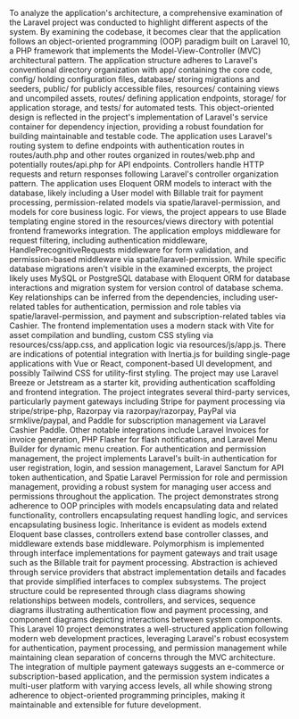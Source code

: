 To analyze the application's architecture, a comprehensive examination of the Laravel project was conducted to highlight different aspects of the system. By examining the codebase, it becomes clear that the application follows an object-oriented programming (OOP) paradigm built on Laravel 10, a PHP framework that implements the Model-View-Controller (MVC) architectural pattern. The application structure adheres to Laravel's conventional directory organization with app/ containing the core code, config/ holding configuration files, database/ storing migrations and seeders, public/ for publicly accessible files, resources/ containing views and uncompiled assets, routes/ defining application endpoints, storage/ for application storage, and tests/ for automated tests.
This object-oriented design is reflected in the project's implementation of Laravel's service container for dependency injection, providing a robust foundation for building maintainable and testable code. The application uses Laravel's routing system to define endpoints with authentication routes in routes/auth.php and other routes organized in routes/web.php and potentially routes/api.php for API endpoints. Controllers handle HTTP requests and return responses following Laravel's controller organization pattern. The application uses Eloquent ORM models to interact with the database, likely including a User model with Billable trait for payment processing, permission-related models via spatie/laravel-permission, and models for core business logic. For views, the project appears to use Blade templating engine stored in the resources/views directory with potential frontend frameworks integration. The application employs middleware for request filtering, including authentication middleware, HandlePrecognitiveRequests middleware for form validation, and permission-based middleware via spatie/laravel-permission.
While specific database migrations aren't visible in the examined excerpts, the project likely uses MySQL or PostgreSQL database with Eloquent ORM for database interactions and migration system for version control of database schema. Key relationships can be inferred from the dependencies, including user-related tables for authentication, permission and role tables via spatie/laravel-permission, and payment and subscription-related tables via Cashier. The frontend implementation uses a modern stack with Vite for asset compilation and bundling, custom CSS styling via resources/css/app.css, and application logic via resources/js/app.js. There are indications of potential integration with Inertia.js for building single-page applications with Vue or React, component-based UI development, and possibly Tailwind CSS for utility-first styling. The project may use Laravel Breeze or Jetstream as a starter kit, providing authentication scaffolding and frontend integration.
The project integrates several third-party services, particularly payment gateways including Stripe for payment processing via stripe/stripe-php, Razorpay via razorpay/razorpay, PayPal via srmklive/paypal, and Paddle for subscription management via Laravel Cashier Paddle. Other notable integrations include Laravel Invoices for invoice generation, PHP Flasher for flash notifications, and Laravel Menu Builder for dynamic menu creation. For authentication and permission management, the project implements Laravel's built-in authentication for user registration, login, and session management, Laravel Sanctum for API token authentication, and Spatie Laravel Permission for role and permission management, providing a robust system for managing user access and permissions throughout the application.
The project demonstrates strong adherence to OOP principles with models encapsulating data and related functionality, controllers encapsulating request handling logic, and services encapsulating business logic. Inheritance is evident as models extend Eloquent base classes, controllers extend base controller classes, and middleware extends base middleware. Polymorphism is implemented through interface implementations for payment gateways and trait usage such as the Billable trait for payment processing. Abstraction is achieved through service providers that abstract implementation details and facades that provide simplified interfaces to complex subsystems. The project structure could be represented through class diagrams showing relationships between models, controllers, and services, sequence diagrams illustrating authentication flow and payment processing, and component diagrams depicting interactions between system components. This Laravel 10 project demonstrates a well-structured application following modern web development practices, leveraging Laravel's robust ecosystem for authentication, payment processing, and permission management while maintaining clean separation of concerns through the MVC architecture. The integration of multiple payment gateways suggests an e-commerce or subscription-based application, and the permission system indicates a multi-user platform with varying access levels, all while showing strong adherence to object-oriented programming principles, making it maintainable and extensible for future development.